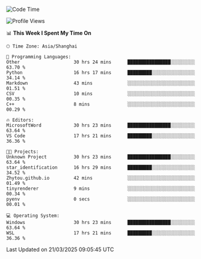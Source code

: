 <!--START_SECTION:waka-->
![Code Time](http://img.shields.io/badge/Code%20Time-2%2C444%20hrs%204%20mins-blue)

![Profile Views](http://img.shields.io/badge/Profile%20Views-1-blue)

📊 **This Week I Spent My Time On** 

```text
🕑︎ Time Zone: Asia/Shanghai

💬 Programming Languages: 
Other                    30 hrs 24 mins      ████████████████░░░░░░░░░   63.70 % 
Python                   16 hrs 17 mins      █████████░░░░░░░░░░░░░░░░   34.14 % 
Markdown                 43 mins             ░░░░░░░░░░░░░░░░░░░░░░░░░   01.51 % 
CSV                      10 mins             ░░░░░░░░░░░░░░░░░░░░░░░░░   00.35 % 
C++                      8 mins              ░░░░░░░░░░░░░░░░░░░░░░░░░   00.29 % 

🔥 Editors: 
MicrosoftWord            30 hrs 23 mins      ████████████████░░░░░░░░░   63.64 % 
VS Code                  17 hrs 21 mins      █████████░░░░░░░░░░░░░░░░   36.36 % 

🐱‍💻 Projects: 
Unknown Project          30 hrs 23 mins      ████████████████░░░░░░░░░   63.64 % 
star_identification      16 hrs 29 mins      █████████░░░░░░░░░░░░░░░░   34.52 % 
Zhytou.github.io         42 mins             ░░░░░░░░░░░░░░░░░░░░░░░░░   01.49 % 
tinyrenderer             9 mins              ░░░░░░░░░░░░░░░░░░░░░░░░░   00.34 % 
pyenv                    0 secs              ░░░░░░░░░░░░░░░░░░░░░░░░░   00.01 % 

💻 Operating System: 
Windows                  30 hrs 23 mins      ████████████████░░░░░░░░░   63.64 % 
WSL                      17 hrs 21 mins      █████████░░░░░░░░░░░░░░░░   36.36 % 
```


 Last Updated on 21/03/2025 09:05:45 UTC
<!--END_SECTION:waka-->